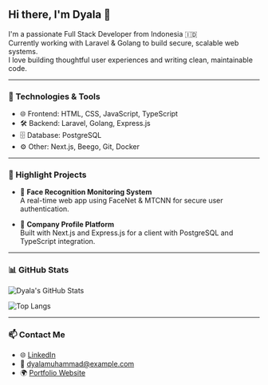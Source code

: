## Hi there, I'm Dyala 👋

I'm a passionate Full Stack Developer from Indonesia 🇮🇩  
Currently working with Laravel & Golang to build secure, scalable web systems.  
I love building thoughtful user experiences and writing clean, maintainable code.

---

### 🔧 Technologies & Tools

- 🌐 Frontend: HTML, CSS, JavaScript, TypeScript  
- 🛠️ Backend: Laravel, Golang, Express.js  
- 🗄️ Database: PostgreSQL  
- ⚙️ Other: Next.js, Beego, Git, Docker  

---

### 🚀 Highlight Projects

- 🔐 **Face Recognition Monitoring System**  
  A real-time web app using FaceNet & MTCNN for secure user authentication.

- 🏢 **Company Profile Platform**  
  Built with Next.js and Express.js for a client with PostgreSQL and TypeScript integration.

---

### 📊 GitHub Stats

![Dyala's GitHub Stats](https://github-readme-stats.vercel.app/api?username=yourusername&show_icons=true&hide_border=true&theme=radical)

![Top Langs](https://github-readme-stats.vercel.app/api/top-langs/?username=yourusername&layout=compact)

---

### 📫 Contact Me

- 🌐 [LinkedIn](https://linkedin.com/in/dyalamuhammad)  
- 📧 dyalamuhammad@example.com  
- 🌍 [Portfolio Website](https://dyalamuhammad.com)
